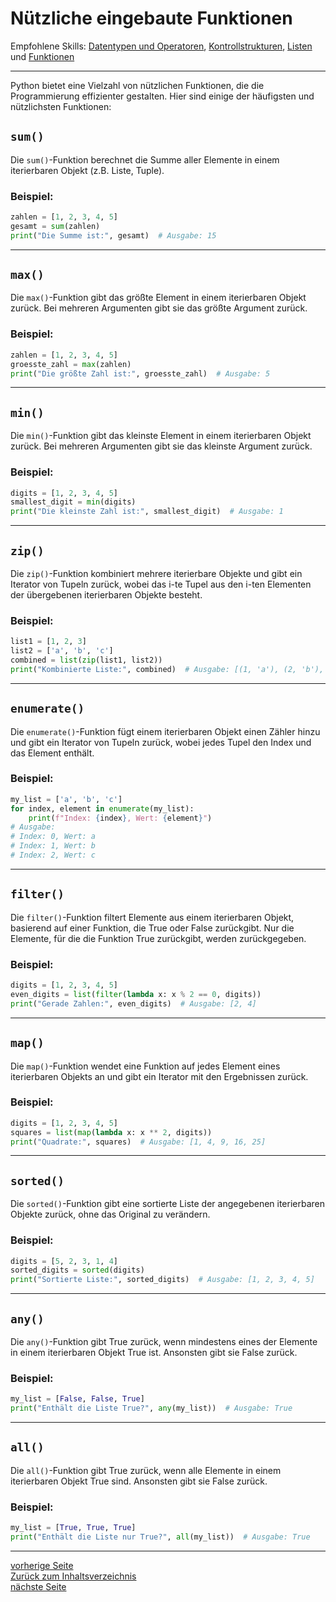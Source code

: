 # Nützliche eingebaute Funktionen

Empfohlene Skills: [Datentypen und Operatoren](01_datentypen_operationen.md), [Kontrollstrukturen](02_kontrollstrukturen.md),
[Listen](04_listen.md) und [Funktionen](09_funktionen.md)

---

Python bietet eine Vielzahl von nützlichen Funktionen, die die Programmierung effizienter gestalten. Hier sind einige der häufigsten und nützlichsten Funktionen:

## `sum()`

Die `sum()`-Funktion berechnet die Summe aller Elemente in einem iterierbaren Objekt (z.B. Liste, Tuple).

### Beispiel:

```python
zahlen = [1, 2, 3, 4, 5]
gesamt = sum(zahlen)
print("Die Summe ist:", gesamt)  # Ausgabe: 15
```

---

## `max()`

Die `max()`-Funktion gibt das größte Element in einem iterierbaren Objekt zurück. Bei mehreren Argumenten gibt sie das größte Argument zurück.

### Beispiel:

```python
zahlen = [1, 2, 3, 4, 5]
groesste_zahl = max(zahlen)
print("Die größte Zahl ist:", groesste_zahl)  # Ausgabe: 5
```

---

## `min()`

Die `min()`-Funktion gibt das kleinste Element in einem iterierbaren Objekt zurück. Bei mehreren Argumenten gibt sie das kleinste Argument zurück.

### Beispiel:

```python
digits = [1, 2, 3, 4, 5]
smallest_digit = min(digits)
print("Die kleinste Zahl ist:", smallest_digit)  # Ausgabe: 1
```

---

## `zip()`

Die `zip()`-Funktion kombiniert mehrere iterierbare Objekte und gibt ein Iterator von Tupeln zurück, wobei 
das i-te Tupel aus den i-ten Elementen der übergebenen iterierbaren Objekte besteht.

### Beispiel:

```python
list1 = [1, 2, 3]
list2 = ['a', 'b', 'c']
combined = list(zip(list1, list2))
print("Kombinierte Liste:", combined)  # Ausgabe: [(1, 'a'), (2, 'b'), (3, 'c')]
```

---

## `enumerate()`

Die `enumerate()`-Funktion fügt einem iterierbaren Objekt einen Zähler hinzu und gibt ein Iterator von Tupeln zurück, 
wobei jedes Tupel den Index und das Element enthält.

### Beispiel:

```python
my_list = ['a', 'b', 'c']
for index, element in enumerate(my_list):
    print(f"Index: {index}, Wert: {element}")
# Ausgabe: 
# Index: 0, Wert: a
# Index: 1, Wert: b
# Index: 2, Wert: c
```

---

## `filter()`

Die `filter()`-Funktion filtert Elemente aus einem iterierbaren Objekt, basierend auf einer Funktion, die 
True oder False zurückgibt. Nur die Elemente, für die die Funktion True zurückgibt, werden zurückgegeben.

### Beispiel:

```python
digits = [1, 2, 3, 4, 5]
even_digits = list(filter(lambda x: x % 2 == 0, digits))
print("Gerade Zahlen:", even_digits)  # Ausgabe: [2, 4]
```

---

## `map()`

Die `map()`-Funktion wendet eine Funktion auf jedes Element eines iterierbaren Objekts an und gibt ein Iterator mit den 
Ergebnissen zurück.

### Beispiel:

```python
digits = [1, 2, 3, 4, 5]
squares = list(map(lambda x: x ** 2, digits))
print("Quadrate:", squares)  # Ausgabe: [1, 4, 9, 16, 25]
```

---

## `sorted()`

Die `sorted()`-Funktion gibt eine sortierte Liste der angegebenen iterierbaren Objekte zurück, ohne das Original zu verändern.

### Beispiel:

```python
digits = [5, 2, 3, 1, 4]
sorted_digits = sorted(digits)
print("Sortierte Liste:", sorted_digits)  # Ausgabe: [1, 2, 3, 4, 5]
```

---

## `any()`

Die `any()`-Funktion gibt True zurück, wenn mindestens eines der Elemente in einem iterierbaren Objekt True ist. 
Ansonsten gibt sie False zurück.

### Beispiel:

```python
my_list = [False, False, True]
print("Enthält die Liste True?", any(my_list))  # Ausgabe: True
```

---

## `all()`

Die `all()`-Funktion gibt True zurück, wenn alle Elemente in einem iterierbaren Objekt True sind. Ansonsten gibt sie False zurück.

### Beispiel:

```python
my_list = [True, True, True]
print("Enthält die Liste nur True?", all(my_list))  # Ausgabe: True
```

---

[vorherige Seite](09_funktionen.md)  
[Zurück zum Inhaltsverzeichnis](00_inhaltsverzeichnis.md)  
[nächste Seite](11_rekursion.md)
